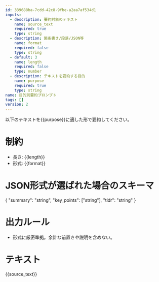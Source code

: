 ```yaml
---
id: 339688ba-7cdd-42c8-9fbe-a2aa7af534d1
inputs:
  - description: 要約対象のテキスト
    name: source_text
    required: true
    type: string
  - description: 箇条書き/段落/JSON等
    name: format
    required: false
    type: string
  - default: 3
    name: length
    required: false
    type: number
  - description: テキストを要約する目的
    name: purpose
    required: true
    type: string
name: 目的別要約プロンプト
tags: []
version: 2
---
```

以下のテキストを{{purpose}}に適した形で要約してください。

# 制約
- 長さ: {{length}}
- 形式: {{format}}

# JSON形式が選ばれた場合のスキーマ
{
  "summary": "string",
  "key_points": ["string"],
  "tldr": "string"
}

# 出力ルール
- 形式に厳密準拠。余計な前置きや説明を含めない。

# テキスト
{{source_text}}
